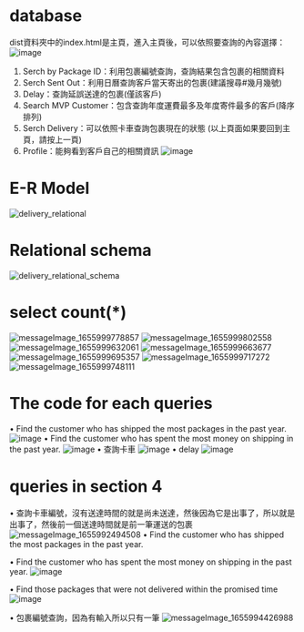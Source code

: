 # database
dist資料夾中的index.html是主頁，進入主頁後，可以依照要查詢的內容選擇：
![image](https://user-images.githubusercontent.com/75972255/175318928-a9a71e09-4475-4201-8f92-f99de2b7964b.png)
1. Serch by Package ID：利用包裹編號查詢，查詢結果包含包裹的相關資料
2. Serch Sent Out：利用日曆查詢客戶當天寄出的包裹(建議搜尋#幾月幾號)
3. Delay：查詢延誤送達的包裹(僅該客戶)
4. Search MVP Customer：包含查詢年度運費最多及年度寄件最多的客戶(降序排列)
5. Serch Delivery：可以依照卡車查詢包裹現在的狀態
(以上頁面如果要回到主頁，請按上一頁)
7. Profile：能夠看到客戶自己的相關資訊
![image](https://user-images.githubusercontent.com/75972255/174860487-f85de42a-1fbf-4960-ba22-584792d09c9e.png)

# E-R Model
![delivery_relational](https://user-images.githubusercontent.com/75972255/175331709-78f7c627-2100-47b1-848c-8ab977ce79d6.jpg)
# Relational schema
![delivery_relational_schema](https://user-images.githubusercontent.com/75972255/175333679-2122ed43-9cf1-42a9-8761-88928be75fd2.jpg)
# select count(*)
![messageImage_1655999778857](https://user-images.githubusercontent.com/75972255/175343024-5df1adb1-1cce-4bb9-99e1-a3db78a8f603.jpg)
![messageImage_1655999802558](https://user-images.githubusercontent.com/75972255/175343025-026e6725-845a-4b76-a1bc-a89f6bf1a137.jpg)
![messageImage_1655999632061](https://user-images.githubusercontent.com/75972255/175343007-45bf2365-36b0-4071-a77f-df4258700393.jpg)
![messageImage_1655999663677](https://user-images.githubusercontent.com/75972255/175343014-17afae96-acb0-490f-889b-9720d0889166.jpg)
![messageImage_1655999695357](https://user-images.githubusercontent.com/75972255/175343016-46f1fdb3-e48e-4d1d-ae41-d7cb2dc91a28.jpg)
![messageImage_1655999717272](https://user-images.githubusercontent.com/75972255/175343018-72e66280-b46d-4d47-8711-df91821d5e5c.jpg)
![messageImage_1655999748111](https://user-images.githubusercontent.com/75972255/175343022-374ce4a1-e896-45d5-8bc9-227e1b9166fc.jpg)


# The code for each queries
•	Find the customer who has shipped the most packages in the past year.
![image](https://user-images.githubusercontent.com/75972255/175337141-7da2aa01-1454-41c9-a842-1cd3bd8b4a4d.png)
•	Find the customer who has spent the most money on shipping in the past year.
![image](https://user-images.githubusercontent.com/75972255/175337525-af676410-c73a-4400-988c-1bf850bef9df.png)
•	查詢卡車
![image](https://user-images.githubusercontent.com/75972255/175340141-66a1da1d-ed07-4a90-8685-5982e1c61351.png)
•	delay
![image](https://user-images.githubusercontent.com/75972255/175341982-e37d7d89-864d-4a4b-b147-bc75e4c137fc.png)



# queries in section 4

• 查詢卡車編號，沒有送達時間的就是尚未送達，然後因為它是出事了，所以就是出事了，然後前一個送達時間就是前一筆運送的包裹
![messageImage_1655992494508](https://user-images.githubusercontent.com/75972255/175338710-0e8f63f4-755d-465e-aef0-1b32e2490584.jpg)
•	Find the customer who has shipped the most packages in the past year.

•	Find the customer who has spent the most money on shipping in the past year.
![image](https://user-images.githubusercontent.com/75972255/175321174-2206d226-a850-4f1d-b38b-ceae387c7253.png)

•	Find those packages that were not delivered within the promised time
![image](https://user-images.githubusercontent.com/75972255/175342683-37544550-a729-4595-9ea2-94bf516c8509.png)

•	包裹編號查詢，因為有輸入所以只有一筆
![messageImage_1655994426988](https://user-images.githubusercontent.com/75972255/175338388-6788087e-2b75-43d3-bddc-66e10b407305.jpg)
